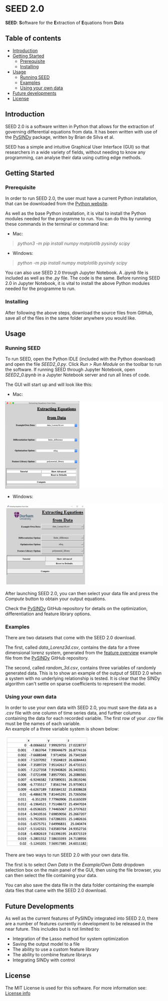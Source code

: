 # SEED 2.0

**SEED**: **S**oftware for the **E**xtraction of **E**quations from **D**ata

## Table of contents
* [Introduction](#introduction)
* [Getting Started](#getting-started)
	* [Prerequisite](#prerequisite)
	* [Installing](#installing)
* [Usage](#usage)
	* [Running SEED](#running-SEED)
	* [Examples](#examples)
	* [Using your own data](#using-your-own-data)
* [Future developments](#future-developments)
* [License](#license)

## Introduction
SEED 2.0 is a software written in Python that allows for the extraction of governing differential equations from data. It has been written with use of the [PySINDy](https://github.com/dynamicslab/pysindy) package, written by Brian de Silva et al.

SEED has a simple and intuitive Graphical User Interface (GUI) so that researchers in a wide variety of fields, without needing to know any programming, can analyse their data using cutting edge methods.

## Getting Started

### Prerequisite
In order to run SEED 2.0, the user must have a current Python installation, that can be downloaded from the [Python website](https://www.python.org/downloads/).

As well as the base Python installation, it is vital to install the Python modules needed for the programme to run. You can do this by running these commands in the terminal or command line:

* Mac: 

> _python3 -m pip install numpy matplotlib pysindy scipy_

* Windows:

> _python -m pip install numpy matplotlib pysindy scipy_

You can also use SEED 2.0 through Jupyter Notebook. A _.ipynb_ file is included as well as the _.py_ file. The code is the same. Before running SEED 2.0 in Jupyter Notebook, it is vital to install the above Python modules needed for the programme to run.

### Installing
After following the above steps, download the source files from GitHub, save all of the files in the same folder anywhere you would like.

## Usage

### Running SEED
To run SEED, open the Python IDLE (included with the Python download) and open the file _SEED2\_0.py_. Click _Run > Run Module_ on the toolbar to run the software. If running SEED through Jupyter Notebook, open _SEED2\_0.ipynb_ in a Jupyter Notebook server and run all lines of code. 

The GUI will start up and will look like this:

* Mac:

![GUI mac](GUI_mac.png)

* Windows:

![GUI win](GUI_win.png)

After launching SEED 2.0, you can then select your data file and press the _Compute_ button to obtain your output equations.

Check the [PySINDy](https://github.com/dynamicslab/pysindy) GitHub repository for details on the optimization, differentiation and feature library options.

### Examples
There are two datasets that come with the SEED 2.0 download.

The first, called _data\_Lorenz3d.csv_, contains the data for a three dimensional lorenz system, generated from the [feature overview](https://github.com/dynamicslab/pysindy/blob/master/examples/1_feature_overview.ipynb) example file from the [PySINDy](https://github.com/dynamicslab/pysindy) GitHub repository. 

The second, called _random\_3d.csv_, contains three variables of randomly generated data. This is to show an example of the output of SEED 2.0 when a system with no underlying relationship is tested. It is clear that the SINDy algorithm can't settle on sparse coefficients to represent the model.

### Using your own data
In order to use your own data with SEED 2.0, you must save the data as a _.csv_ file with one column of time series data, and further columns containing the data for each recorded variable. The first row of your _.csv_ file must be the names of each variable.  
An example of a three variable system is shown below:

![own data](Own_Data.png)

There are two ways to run SEED 2.0 with your own data file.

The first is to select _Own Data_ in the _Example/Own Data_ dropdown selection box on the main panel of the GUI, then using the file browser, you can then select the file containing your data.

You can also save the data file in the data folder containing the example data files that came with the SEED 2.0 download.

## Future Developments
As well as the current features of PySINDy integrated into SEED 2.0, there are a number of features currently in development to be released in the near future. This includes but is not limited to:

* Integration of the Lasso method for system optimization
* Saving the output model to a file
* The ability to use a custom feature library
* The ability to combine feature librarys
* Integrating SINDy with control

## License
The MIT License is used for this software. For more information see: [License info](https://github.com/M-Vause/SEED2.0/blob/master/LICENSE)
